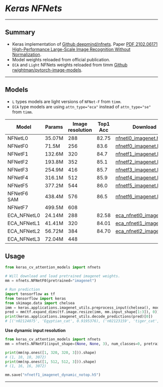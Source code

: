 # ___Keras NFNets___
***

## Summary
  - Keras implementation of [Github deepmind/nfnets](https://github.com/deepmind/deepmind-research/tree/master/nfnets). Paper [PDF 2102.06171 High-Performance Large-Scale Image Recognition Without Normalization](https://arxiv.org/pdf/2102.06171.pdf).
  - Model weights reloaded from official publication.
  - `ECA` and `Light` NFNets weights reloaded from timm [Github rwightman/pytorch-image-models](https://github.com/rwightman/pytorch-image-models).
***

## Models
  - `L` types models are light versions of `NFNet-F` from `timm`.
  - `ECA` type models are using `attn_type="eca"` instead of `attn_type="se"` from `timm`.

  | Model       | Params | Image resolution | Top1 Acc | Download |
  | ----------- | ------ | ---------------- | -------- | -------- |
  | NFNetL0     | 35.07M | 288              | 82.75    | [nfnetl0_imagenet.h5](https://github.com/leondgarse/keras_cv_attention_models/releases/download/nfnets/nfnetl0_imagenet.h5) |
  | NFNetF0     | 71.5M  | 256              | 83.6     | [nfnetf0_imagenet.h5](https://github.com/leondgarse/keras_cv_attention_models/releases/download/nfnets/nfnetf0_imagenet.h5) |
  | NFNetF1     | 132.6M | 320              | 84.7     | [nfnetf1_imagenet.h5](https://github.com/leondgarse/keras_cv_attention_models/releases/download/nfnets/nfnetf1_imagenet.h5) |
  | NFNetF2     | 193.8M | 352              | 85.1     | [nfnetf2_imagenet.h5](https://github.com/leondgarse/keras_cv_attention_models/releases/download/nfnets/nfnetf2_imagenet.h5) |
  | NFNetF3     | 254.9M | 416              | 85.7     | [nfnetf3_imagenet.h5](https://github.com/leondgarse/keras_cv_attention_models/releases/download/nfnets/nfnetf3_imagenet.h5) |
  | NFNetF4     | 316.1M | 512              | 85.9     | [nfnetf4_imagenet.h5](https://github.com/leondgarse/keras_cv_attention_models/releases/download/nfnets/nfnetf4_imagenet.h5) |
  | NFNetF5     | 377.2M | 544              | 86.0     | [nfnetf5_imagenet.h5](https://github.com/leondgarse/keras_cv_attention_models/releases/download/nfnets/nfnetf5_imagenet.h5) |
  | NFNetF6 SAM | 438.4M | 576              | 86.5     | [nfnetf6_imagenet.h5](https://github.com/leondgarse/keras_cv_attention_models/releases/download/nfnets/nfnetf6_imagenet.h5) |
  | NFNetF7     | 499.5M | 608              |          |          |
  | ECA_NFNetL0 | 24.14M | 288              | 82.58    | [eca_nfnetl0_imagenet.h5](https://github.com/leondgarse/keras_cv_attention_models/releases/download/nfnets/eca_nfnetl0_imagenet.h5) |
  | ECA_NFNetL1 | 41.41M | 320              | 84.01    | [eca_nfnetl1_imagenet.h5](https://github.com/leondgarse/keras_cv_attention_models/releases/download/nfnets/eca_nfnetl1_imagenet.h5) |
  | ECA_NFNetL2 | 56.72M | 384              | 84.70    | [eca_nfnetl2_imagenet.h5](https://github.com/leondgarse/keras_cv_attention_models/releases/download/nfnets/eca_nfnetl2_imagenet.h5) |
  | ECA_NFNetL3 | 72.04M | 448              |          |          |
## Usage
  ```py
  from keras_cv_attention_models import nfnets

  # Will download and load pretrained imagenet weights.
  mm = nfnets.NFNetF0(pretrained="imagenet")

  # Run prediction
  import tensorflow as tf
  from tensorflow import keras
  from skimage.data import chelsea
  imm = keras.applications.imagenet_utils.preprocess_input(chelsea(), mode='torch') # Chelsea the cat
  pred = mm(tf.expand_dims(tf.image.resize(imm, mm.input_shape[1:3]), 0)).numpy()
  print(keras.applications.imagenet_utils.decode_predictions(pred)[0])
  # [('n02124075', 'Egyptian_cat', 0.9195376), ('n02123159', 'tiger_cat', 0.021603014), ...]
  ```
  **Use dynamic input resolution**
  ```py
  from keras_cv_attention_models import nfnets
  mm = nfnets.NFNetF1(input_shape=(None, None, 3), num_classes=0, pretrained="imagenet")

  print(mm(np.ones([1, 320, 320, 3])).shape)
  # (1, 10, 10, 3072)
  print(mm(np.ones([1, 512, 512, 3])).shape)
  # (1, 16, 16, 3072)

  mm.save("nfnetf1_imagenet_dynamic_notop.h5")
  ```
***
